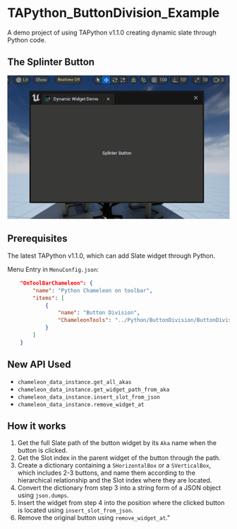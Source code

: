 # TAPython_ButtonDivision_Example

A demo project of using TAPython v1.1.0 creating dynamic slate through Python code.

## The Splinter Button

![G33_Splinter_Button](images/G33_Splinter_Button.gif)

## Prerequisites

The latest TAPython v1.1.0, which can add Slate widget through Python.

Menu Entry in `MenuConfig.json`:

```JSON
    "OnToolBarChameleon": {
        "name": "Python Chameleon on toolbar",
        "items": [
            {
                "name": "Button Division",
                "ChameleonTools": "../Python/ButtonDivision/ButtonDivision.json"
            }
        ]
    }
```

## New API Used

- `chameleon_data_instance.get_all_akas`
- `chameleon_data_instance.get_widget_path_from_aka`
- `chameleon_data_instance.insert_slot_from_json`
- `chameleon_data_instance.remove_widget_at`

## How it works


1. Get the full Slate path of the button widget by its `Aka` name when the button is clicked.
2. Get the Slot index in the parent widget of the button through the path.
3. Create a dictionary containing a `SHorizontalBox` or a `SVerticalBox`, which includes 2-3 buttons, and name them according to the hierarchical relationship and the Slot index where they are located.
4. Convert the dictionary from step 3 into a string form of a JSON object using `json.dumps`.
5. Insert the widget from step 4 into the position where the clicked button is located using `insert_slot_from_json`.
6. Remove the original button using `remove_widget_at`."